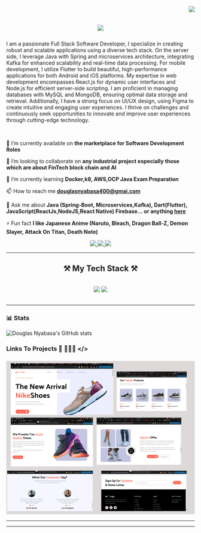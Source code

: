 <img align="right" src="https://visitor-badge.laobi.icu/badge?page_id=DouglaNyabasa.DouglaNyabasa" />

<h1 align="center">
    <img src="https://readme-typing-svg.herokuapp.com/?font=Righteous&size=35&center=true&vCenter=true&width=500&height=70&duration=4000&lines=+Welcome+to+my+Github+👋;+I'm+Douglas+Nyabasa;" />
</h1>

I am a passionate Full Stack Software Developer, I specialize in creating robust and scalable applications using a diverse tech stack. On the server side, I leverage Java with Spring and microservices architecture, integrating Kafka for enhanced scalability and real-time data processing. For mobile development, I utilize Flutter to build beautiful, high-performance applications for both Android and iOS platforms. My expertise in web development encompasses React.js for dynamic user interfaces and Node.js for efficient server-side scripting. I am proficient in managing databases with MySQL and MongoDB, ensuring optimal data storage and retrieval. Additionally, I have a strong focus on UI/UX design, using Figma to create intuitive and engaging user experiences. I thrive on challenges and continuously seek opportunities to innovate and improve user experiences through cutting-edge technology.


<br/>

<div align="left">
 
 🔭 I’m currently available on **the marketplace for Software Development Roles**

 👯 I’m looking to collaborate on **any industrial project especially those which are about FinTech block chain and AI**
 
 🌱 I’m currently learning **Docker,k8, AWS,OCP Java Exam Preparation**

 📫 How to reach me **douglasnyabasa400@gmai.com**

💬 Ask me about **Java (Spring-Boot, Microservices,Kafka), Dart(Flutter), JavaScript(ReactJs,NodeJS,React Native) Firebase... or anything [here](https://github.com/DouglaNyabasa)**

⚡ Fun fact **I like Japanese Anime (Naruto, Bleach, Dragon Ball-Z, Demon Slayer, Attack On Titan, Death Note)**

 </div>
 
 
<div align="center"> 
  <a href="mailto:douglasnyabasa400@gmail.com">
    <img src="https://img.shields.io/badge/Gmail-333333?style=for-the-badge&logo=gmail&logoColor=red" />
  </a>
  <a href="https://www.linkedin.com/in/douglas-nyabasa-887356231/" target="_blank">
    <img src="https://img.shields.io/badge/LinkedIn-0077B5?style=for-the-badge&logo=linkedin&logoColor=white" />
  </a>
  <a href="https://github.com/DouglaNyabasa" target="_blank">
     <img src="https://img.shields.io/badge/Portfolio-FF5722?style=for-the-badge&logo=todoist&logoColor=white" /> <!-- sqlite, safari, google-chrome are other good icon options -->
  </a>
</div>

 <hr/>
 
<h2 align="center">⚒️ My Tech Stack ⚒️</h2>
<br/>
<div align="center">
    <img src="https://skillicons.dev/icons?i=java,maven,rabbitmq,kafka,javascript,react,nodejs,express,flutter,firebase,mongodb,mysql,linux,postman" />
    <img src="https://skillicons.dev/icons?i=bootstrap,mui,html,css,redux,graphql,figma,tailwind,react," />
    <br>
</div>

<br/>
<hr/>

### 📊 Stats

![Douglas Nyabasa's GitHub stats](https://github-readme-stats.vercel.app/api?username=douglanyabasa&show_icons=true&theme=gruvbox)

<!-- ![GitHub Streak](https://streak-stats.demolab.com?user=ForrestKnight&theme=gruvbox&border_radius=4.5) -->

### <h3> Links To Projects 🚀 👨🏻‍💻  </> <h3/>

[![Alt text](https://github.com/DouglaNyabasa/DouglaNyabasa/blob/ed05987eaf02ef3bf7687013ea8da4cea9795e02/Screenshot%20from%202024-09-03%2014-00-32.png)](https://nike-store-react-tailwind-b5o3id76a-dougg400s-projects.vercel.app/)


<hr/>



<hr/>

<br/>



<br/>
